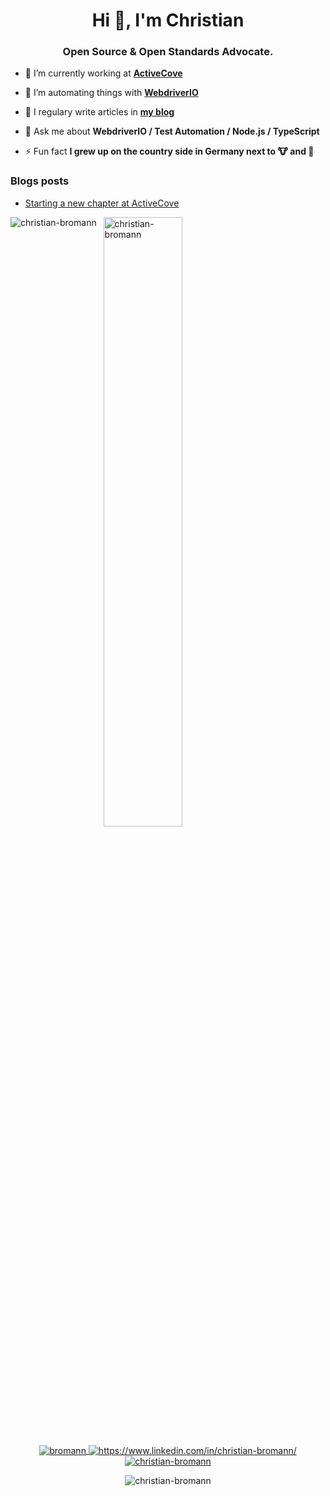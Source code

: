 <h1 align="center">Hi 👋, I'm Christian</h1>
<h3 align="center">Open Source & Open Standards Advocate.</h3>

- 🔭&nbsp;I’m currently working at **[ActiveCove](https://github.com/activecove)**

- 🤝&nbsp;I’m automating things with **[WebdriverIO](https://webdriver.io/)**

- 📝&nbsp;I regulary write articles in **[my blog](https://bromann.dev)**

- 💬&nbsp;Ask me about **WebdriverIO / Test Automation / Node.js / TypeScript**

- ⚡&nbsp;Fun fact **I grew up on the country side in Germany next to 🐮 and 🐔**

### Blogs posts
<!-- BLOG-POST-LIST:START -->
- [Starting a new chapter at ActiveCove](https://bromann.dev/post/a-new-chapter/)
<!-- BLOG-POST-LIST:END -->

<p>
    <img align="left" src="https://github-readme-stats.vercel.app/api/top-langs/?username=christian-bromann&layout=compact&hide=html" alt="christian-bromann" />
</p>
<p>
    &nbsp;
    <img align="center" src="https://github-readme-stats.vercel.app/api?username=christian-bromann&show_icons=true&count_private=true" alt="christian-bromann" width="50%"/>
</p>

<p align="center">
    <a href="https://twitter.com/bromann" target="blank">
        <img align="center" src="https://img.shields.io/twitter/follow/bromann?style=social" alt="bromann" />
    </a>
    <a href="https://www.linkedin.com/in/christian-bromann/" target="blank">
        <img align="center" src="https://img.shields.io/badge/-christianbromann-blue?style=flat-square&logo=Linkedin&logoColor=white&link=https://www.linkedin.com/in/christian-bromann/" alt="https://www.linkedin.com/in/christian-bromann/" />
    </a>
    <a href="https://github.com/christian-bromann" target="blank">
        <img align="center" src="https://img.shields.io/github/followers/christian-bromann?label=follow&style=social" alt="christian-bromann" />
    </a>
</p>

<p align="center">
    <img align="center" src="https://komarev.com/ghpvc/?username=christian-bromann" alt="christian-bromann" />
</p>

